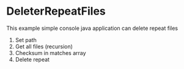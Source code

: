 # DeleterRepeatFiles
This example simple console java application can delete repeat files

1) Set path
2) Get all files (recursion)
3) Checksum in matches array
4) Delete repeat

